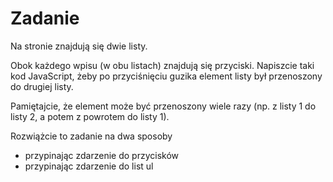 # Zadanie


Na stronie znajdują się dwie listy.

Obok każdego wpisu (w obu listach) znajdują się przyciski.
Napiszcie taki kod JavaScript, żeby po przyciśnięciu guzika element listy był przenoszony do drugiej listy.

Pamiętajcie, że element może być przenoszony wiele razy (np. z listy 1 do listy 2, a potem z powrotem do listy 1).

Rozwiążcie to zadanie na dwa sposoby
- przypinając zdarzenie do przycisków
- przypinając zdarzenie do list ul
